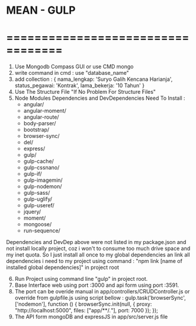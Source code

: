 # MEAN - GULP
# ==================================
1. Use Mongodb Compass GUI or use CMD mongo
2. write command in cmd : use "database_name"
3. add collection :
    { 
     nama_lengkap: 'Suryo Galih Kencana Harianja',
     status_pegawai: 'Kontrak',
     lama_bekerja: '10 Tahun'
    }
4. Use The Structure File "If No Problem For Structure Files"
5. Node Modules Dependencies and DevDependencies Need To Install :
   - angular/
   - angular-moment/
   - angular-route/
   - body-parser/	
   - bootstrap/	
   - browser-sync/
   - del/	
   - express/	
   - gulp/
   - gulp-cache/
   - gulp-cssnano/
   - gulp-if/	
   - gulp-imagemin/
   - gulp-nodemon/
   - gulp-sass/	
   - gulp-uglify/
   - gulp-useref/
   - jquery/
   - moment/
   - mongoose/
   - run-sequence/
   
Dependencies and DevDep above were not listed in my package.json and not install locally project, coz i won't to consume too much drive space and my inet quota.
So I just install all once to my global dependencies an link all dependencies i need to my project using command : "npm link [name of installed global dependencies]" in project root
 
 6. Run Project using command line "gulp" in project root.
 7. Base Interface web using port :3000 and api form using port :3591. 
 8. The port can be overide manual in app/controllers/CRUDController.js or override from gulpfile.js using script bellow :
    gulp.task('browserSync', ['nodemon'], function () {
      browserSync.init(null, {
      proxy: "http://localhost:5000",
      files: ["app/**/*.*"],
        port: 7000
      });
    });
 9. The API form mongoDB and expressJS in app/src/server.js file
 
 
